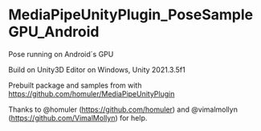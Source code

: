 # MediaPipeUnityPlugin_PoseSampleGPU_Android
Pose running on Android´s GPU

Build on Unity3D Editor on Windows, Unity 2021.3.5f1

Prebuilt package and samples from with https://github.com/homuler/MediaPipeUnityPlugin

Thanks to @homuler (https://github.com/homuler) and @vimalmollyn (https://github.com/VimalMollyn) for help.
